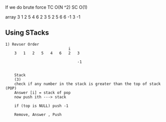 If we do brute force 
TC O(N ^2)
SC O(1)

array 
    3   1   2   5   4   6   2   3
    5   2   5   6   6   -1  3   -1


## Using STacks

    1) Revser Order
                                i
        3   1   2   5   4   6   2   3

                                    -1


        Stack 
        (3)
        check if any number in the stack is greater than the top of stack (POP)
        Answer [i] = stack of pop
        now push ith ---> stack

        if (top is NULL) push -1

        Remove, Answer , Push



   
